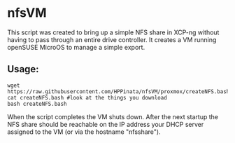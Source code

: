 # nfsVM
This script was created to bring up a simple NFS share in XCP-ng without having to pass through an entire drive controller. It creates a VM running openSUSE MicroOS to manage a simple export.

## Usage:
```
wget https://raw.githubusercontent.com/HPPinata/nfsVM/proxmox/createNFS.bash
cat createNFS.bash #look at the things you download
bash createNFS.bash
```

When the script completes the VM shuts down. After the next startup the NFS share should be reachable on the IP address your DHCP server assigned to the VM (or via the hostname "nfsshare").
